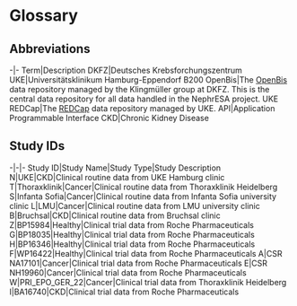 # Glossary
## Abbreviations
-|-
Term|Description
DKFZ|Deutsches Krebsforchungszentrum
UKE|Universitätsklinikum Hamburg-Eppendorf
B200 OpenBis|The [OpenBis](https://openbis.ch/) data repository managed by the Klingmüller group at DKFZ. This is the central data repository for all data handled in the NephrESA project.
UKE REDCap|The [REDCap](https://www.project-redcap.org/) data repository managed by UKE.
API|Application Programmable Interface
CKD|Chronic Kidney Disease

## Study IDs
-|-|-
Study ID|Study Name|Study Type|Study Description
N|UKE|CKD|Clinical routine data from UKE Hamburg clinic
T|Thoraxklinik|Cancer|Clinical routine data from Thoraxklinik Heidelberg
S|Infanta Sofia|Cancer|Clinical routine data from Infanta Sofia university clinic
L|LMU|Cancer|Clinical routine data from LMU university clinic
B|Bruchsal|CKD|Clinical routine data from Bruchsal clinic
Z|BP15984|Healthy|Clinical trial data from Roche Pharmaceuticals
G|BP18035|Healthy|Clinical trial data from Roche Pharmaceuticals
H|BP16346|Healthy|Clinical trial data from Roche Pharmaceuticals
F|WP16422|Healthy|Clinical trial data from Roche Pharmaceuticals
A|CSR NA17101|Cancer|Clinical trial data from Roche Pharmaceuticals
E|CSR NH19960|Cancer|Clinical trial data from Roche Pharmaceuticals
W|PRI_EPO_GER_22|Cancer|Clinical trial data from Thoraxklinik Heidelberg
I|BA16740|CKD|Clinical trial data from Roche Pharmaceuticals
